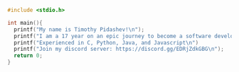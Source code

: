 ```c
#include <stdio.h>

int main(){
  printf("My name is Timothy Pidashev!\n"); 
  printf("I am a 17 year on an epic journey to become a software developer!\n");
  printf("Experienced in C, Python, Java, and Javascript\n")
  printf("Join my discord server: https://discord.gg/EDRjZdkGBG\n");
  return 0;
}
```

<!--START_SECTION:waka-->

<!--END_SECTION:waka-->
